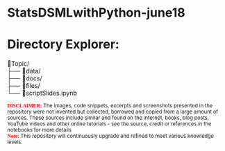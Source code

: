 # StatsDSMLwithPython-june18  

# Directory Explorer:      
:open_file_folder:Topic/      
├── :open_file_folder:data/  
├── :open_file_folder:docs/    
├── :open_file_folder:files/   
└── :closed_book:scriptSlides.ipynb
  
<sub><span style="color:red; font-family:Comic Sans MS">**DISCLAIMER:**</span> The images, code snippets, excerpts and screenshots presented in the repository were not invented but collected, borrowed and copied from a large amount of sources. These sources include similar and found on the internet, books, blog posts, YouTube videos and other online tutorials - see the source, credit or references in the notebooks for more details</sub>  
<sub><span style="color:red; font-family:Comic Sans MS">**Note:**</span> This repository will continuously upgrade and refined to meet various knowledge levels.</sub>    
